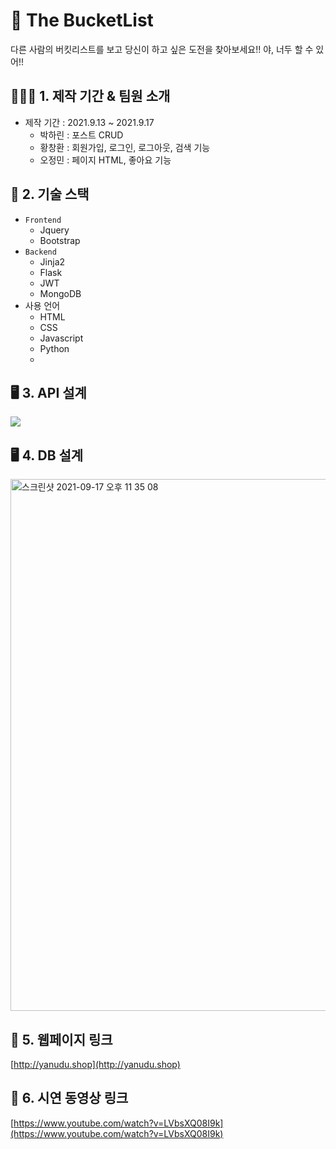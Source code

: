 
# 📝 The BucketList
다른 사람의 버킷리스트를 보고 당신이 하고 싶은 도전을 찾아보세요!!
야, 너두 할 수 있어!!

## 👨‍👧‍👦 1. 제작 기간 & 팀원 소개
- 제작 기간 : 2021.9.13 ~ 2021.9.17
  - 박하린 : 포스트 CRUD
  - 황창환 : 회원가입, 로그인, 로그아웃, 검색 기능
  - 오정민 : 페이지 HTML, 좋아요 기능
 
## 🔨 2. 기술 스택
- `Frontend`
  - Jquery
  - Bootstrap
- `Backend`
  - Jinja2
  - Flask
  - JWT
  - MongoDB
- 사용 언어
  - HTML
  - CSS
  - Javascript
  - Python
  - 
## 🖥 3. API 설계
![](https://images.velog.io/images/khakaa/post/ca0937e5-e7f1-4705-8986-b46f862b1885/KakaoTalk_Photo_2021-09-17-22-11-14.png)

## 🖥 4. DB 설계
<img width="851" alt="스크린샷 2021-09-17 오후 11 35 08" src="https://user-images.githubusercontent.com/73606877/133801516-f30c15d6-ac4b-44a8-8814-80cd1a9b0889.png">

## 🔗 5. 웹페이지 링크 
[http://yanudu.shop](http://yanudu.shop)

## 🔗 6. 시연 동영상 링크
[https://www.youtube.com/watch?v=LVbsXQ08I9k](https://www.youtube.com/watch?v=LVbsXQ08I9k)
